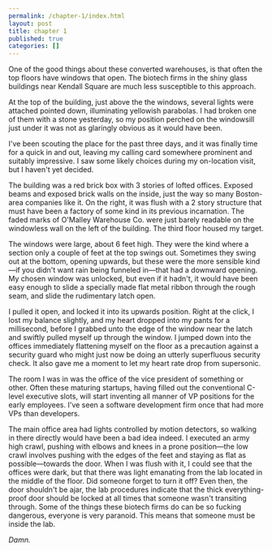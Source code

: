```yaml
---
permalink: /chapter-1/index.html
layout: post
title: chapter 1
published: true
categories: []
---
```

One of the good things about these converted warehouses, is that often the top floors have windows that open. The biotech firms in the shiny glass buildings near Kendall Square are much less susceptible to this approach.

At the top of the building, just above the the windows, several lights were attached pointed down, illuminating yellowish parabolas. I had broken one of them with a stone yesterday, so my position perched on the windowsill just under it was not as glaringly obvious as it would have been.

I've been scouting the place for the past three days, and it was finally time for a quick in and out, leaving my calling card somewhere prominent and suitably impressive. I saw some likely choices during my on-location visit, but I haven't yet decided.

The building was a red brick box with 3 stories of lofted offices. Exposed beams and exposed brick walls on the inside, just the way so many Boston-area companies like it. On the right, it was flush with a 2 story structure that must have been a factory of some kind in its previous incarnation. The faded marks of O'Malley Warehouse Co. were just barely readable on the windowless wall on the left of the building. The third floor housed my target.

The windows were large, about 6 feet high. They were the kind where a section only a couple of feet at the top swings out. Sometimes they swing out at the bottom, opening upwards, but these were the more sensible kind—if you didn't want rain being funneled in—that had a downward opening. My chosen window was unlocked, but even if it hadn't, it would have been easy enough to slide a specially made flat metal ribbon through the rough seam, and slide the rudimentary latch open.

I pulled it open, and locked it into its upwards position. Right at the click, I lost my balance slightly, and my heart dropped into my pants for a millisecond, before I grabbed unto the edge of the window near the latch and swiftly pulled myself up through the window. I jumped down into the offices immediately flattening myself on the floor as a precaution against a security guard who might just now be doing an utterly superfluous security check. It also gave me a moment to let my heart rate drop from supersonic.

The room I was in was the office of the vice president of something or other. Often these maturing startups, having filled out the conventional C-level executive slots, will start inventing all manner of VP positions for the early employees. I've seen a software development firm once that had more VPs than developers.

The main office area had lights controlled by motion detectors, so walking in there directly would have been a bad idea indeed. I executed an army high crawl, pushing with elbows and knees in a prone position—the low crawl involves pushing with the edges of the feet and staying as flat as possible—towards the door. When I was flush with it, I could see that the offices were dark, but that there was light emanating from the lab located in the middle of the floor. Did someone forget to turn it off? Even then, the door shouldn't be ajar, the lab procedures indicate that the thick everything-proof door should be locked at all times that someone wasn't transiting through. Some of the things these biotech firms do can be so fucking dangerous, everyone is very paranoid. This means that someone must be inside the lab.

<em>Damn.</em>
